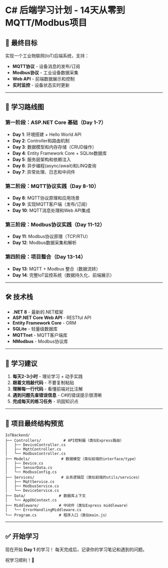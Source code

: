 # C# 后端学习计划 - 14天从零到MQTT/Modbus项目

## 🎯 最终目标
实现一个工业物联网(IoT)后端系统，支持：
- **MQTT协议** - 设备消息的发布/订阅
- **Modbus协议** - 工业设备数据采集
- **Web API** - 前端数据展示和控制
- **实时监控** - 设备状态实时更新

---

## 📅 学习路线图

### 第一阶段：ASP.NET Core 基础（Day 1-7）
- **Day 1**: 环境搭建 + Hello World API
- **Day 2**: Controller和路由机制
- **Day 3**: 数据模型和内存存储（CRUD操作）
- **Day 4**: Entity Framework Core + SQLite数据库
- **Day 5**: 服务层架构和依赖注入
- **Day 6**: 异步编程(async/await)和LINQ查询
- **Day 7**: 异常处理、日志和中间件

### 第二阶段：MQTT协议实践（Day 8-10）
- **Day 8**: MQTT协议原理和应用场景
- **Day 9**: 实现MQTT客户端（发布/订阅）
- **Day 10**: MQTT消息处理和Web API集成

### 第三阶段：Modbus协议实践（Day 11-12）
- **Day 11**: Modbus协议原理（TCP/RTU）
- **Day 12**: Modbus数据采集和解析

### 第四阶段：项目整合（Day 13-14）
- **Day 13**: MQTT + Modbus 整合（数据流转）
- **Day 14**: 完整IoT监控系统（数据持久化、前端展示）

---

## 🛠 技术栈
- **.NET 8** - 最新的.NET框架
- **ASP.NET Core Web API** - RESTful API
- **Entity Framework Core** - ORM
- **SQLite** - 轻量级数据库
- **MQTTnet** - MQTT客户端库
- **NModbus** - Modbus协议库

---

## 📝 学习建议
1. **每天2-3小时** - 理论学习 + 动手实践
2. **跟着文档敲代码** - 不要复制粘贴
3. **理解每一行代码** - 看懂前端对比注解
4. **遇到问题先查错误信息** - C#的错误提示很清晰
5. **完成每天的练习任务** - 巩固知识点

---

## 📂 项目最终结构预览
```
IoTBackend/
├── Controllers/          # API控制器（类似Express路由）
│   ├── DeviceController.cs
│   ├── MqttController.cs
│   └── ModbusController.cs
├── Models/              # 数据模型（类似前端的interface/type）
│   ├── Device.cs
│   ├── SensorData.cs
│   └── ModbusConfig.cs
├── Services/            # 业务逻辑层（类似前端的utils/services）
│   ├── MqttService.cs
│   ├── ModbusService.cs
│   └── DeviceService.cs
├── Data/               # 数据库上下文
│   └── AppDbContext.cs
├── Middleware/         # 中间件（类似Express middleware）
│   └── ErrorHandlingMiddleware.cs
└── Program.cs          # 程序入口（类似main.js）
```

---

## ✅ 开始学习
现在开始 **Day 1** 的学习！
每天完成后，记录你的学习笔记和遇到的问题。

祝学习顺利！🚀

